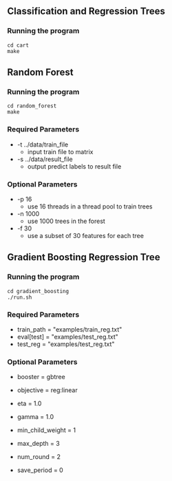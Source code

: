 ## Classification and Regression Trees
### Running the program
```
cd cart
make
```

## Random Forest
### Running the program
```
cd random_forest
make
```

### Required Parameters
- -t ../data/train_file
    - input train file to matrix
- -s ../data/result_file
    - output predict labels to result file

### Optional Parameters
- -p 16
    - use 16 threads in a thread pool to train trees
- -n 1000
    - use 1000 trees in the forest
- -f 30
    - use a subset of 30 features for each tree

## Gradient Boosting Regression Tree
### Running the program
```
cd gradient_boosting
./run.sh
```
### Required Parameters
- train_path = "examples/train_reg.txt"
- eval[test] = "examples/test_reg.txt"
- test_reg = "examples/test_reg.txt"

### Optional Parameters
- booster = gbtree
- objective = reg:linear

- eta = 1.0
- gamma = 1.0
- min_child_weight = 1
- max_depth = 3

- num_round = 2
- save_period = 0
